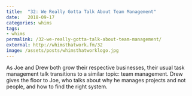 ```yaml
---
title:  "32: We Really Gotta Talk About Team Management"
date:   2018-09-17
categories: whims
tags:
- whims
permalink: /32-we-really-gotta-talk-about-team-management/
external: http://whimsthatwork.fm/32
image: /assets/posts/whimsthatworklogo.jpg
---
```

As Joe and Drew both grow their respective businesses, their usual task management talk transitions to a similar topic: team management. Drew gives the floor to Joe, who talks about why he manages projects and not people, and how to find the right system.
<!--more-->
